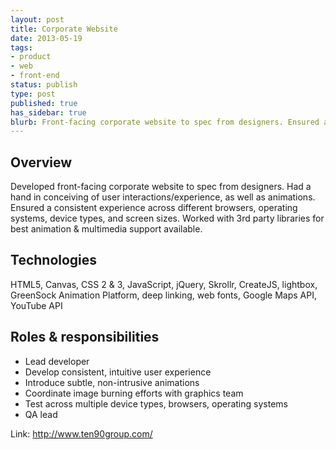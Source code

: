 ```yaml
---
layout: post
title: Corporate Website
date: 2013-05-19
tags:
- product
- web
- front-end
status: publish
type: post
published: true
has_sidebar: true
blurb: Front-facing corporate website to spec from designers. Ensured a consistent experience across different browsers, operating systems, device types, and screen sizes.
---
```

## Overview

Developed front-facing corporate website to spec from designers. Had a hand in conceiving of user interactions/experience, as well as animations. Ensured a consistent experience across different browsers, operating systems, device types, and screen sizes. Worked with 3rd party libraries for best animation &amp; multimedia support available.

## Technologies
HTML5, Canvas, CSS 2 &amp; 3, JavaScript, jQuery, Skrollr, CreateJS, lightbox, GreenSock Animation Platform, deep linking, web fonts, Google Maps API, YouTube API

## Roles &amp; responsibilities

- Lead developer
- Develop consistent, intuitive user experience
- Introduce subtle, non-intrusive animations
- Coordinate image burning efforts with graphics team
- Test across multiple device types, browsers, operating systems
- QA lead

Link: <a href="http://www.ten90group.com/" target="_blank">http://www.ten90group.com/</a>

